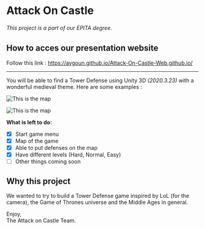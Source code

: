 # Attack On Castle

###### _This project is a part of our EPITA degree._

## How to acces our presentation website
Follow this link :
https://aygoun.github.io/Attack-On-Castle-Web.github.io/

<hr>

You will be able to find a Tower Defense using Unity 3D *(2020.3.23)* with a wonderful medieval theme.
Here are some examples :

![This is the
map](https://github.com/Bardakor/Attack-On-Castle/blob/main/readmePictures/mapCastle.png)


![This is the
map](https://github.com/Bardakor/Attack-On-Castle/blob/main/readmePictures/mapCastle2.png)

**What is left to do:**
- [x] Start game menu
- [x] Map of the game
- [x] Able to put defenses on the map
- [x] Have different levels (Hard, Normal, Easy)
- [ ] Other things coming soon

## Why this project
We wanted to try to build a Tower Defense game inspired by LoL (for the camera), the Game of Thrones universe and the Middle Ages in general.

Enjoy, <br>
The Attack on Castle Team.
